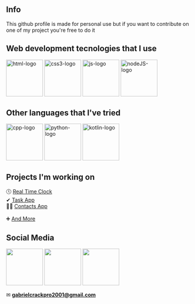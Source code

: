 <!-- Icons CDN -->
<link rel="stylesheet" href="https://use.fontawesome.com/releases/v5.15.1/css/all.css" integrity="sha384-vp86vTRFVJgpjF9jiIGPEEqYqlDwgyBgEF109VFjmqGmIY/Y4HV4d3Gp2irVfcrp" crossorigin="anonymous">

## Info

This github profile is made for personal use but if you want to contribute on one of my project you're free to do it

## Web development tecnologies that I use

<a href="#"><img src="https://cdn1.iconfinder.com/data/icons/logotypes/32/badge-html-5-512.png" alt="html-logo" height="100px" width="100px"></a>
<a href="#"><img src="https://maxcdn.icons8.com/Share/icon/Logos/css31600.png" alt="css3-logo" height="100px" width="100px"></a>
<a href="#"><img src="https://clipartsworld.com/images/javascript-icon-png.png" alt="js-logo" height="100px" width="100px"></a>
<a href="#"><img src="https://firebearstudio.com/blog/wp-content/uploads/2015/10/Node-e1443953851722.png" alt="nodeJS-logo" height="100px" width="100px"></a>

## Other languages that I've tried

<a href="#"><img src="https://sdtimes.com/wp-content/uploads/2018/03/cpppp.png" alt="cpp-logo" height="100px" width="100px"></a>
<a href="#"><img src="https://www.freepngimg.com/download/android/72537-icons-python-programming-computer-social-tutorial.png" alt="python-logo" height="100px" width="100px"></a>
<a href="#"><img src="https://download.logo.wine/logo/Kotlin_(programming_language)/Kotlin_(programming_language)-Logo.wine.png" alt="kotlin-logo" height="100px" width="100px"></a>

## Projects I'm working on

🕔 <a href="https://github.com/GabrielCrackPro/RealTime-Clock" target="blank">Real Time Clock</a>
<br>
✔ <a href="https://github.com/GabrielCrackPro/JS-Task-App-v2.0" target="blank">Task App</a>
<br>
🙍‍♂️ <a href="https://github.com/GabrielCrackPro/JS-Contacts-App" target="blank">Contacts App</a>
<br>
<br>
➕ <a href="https://github.com/GabrielCrackPro" target="blank">And More</a>

## Social Media

<a href="https://www.twitter.com/Gabrielcrackpro" target="blank"><img src ="https://bizzexpose.co.za/wp-content/uploads/2018/04/twitter.png" height="100px" width="100px"></a>
<a href="https://www.facebook.com/gabriel.vargasreyes.5" target="blank"><img src="https://upload.wikimedia.org/wikipedia/commons/thumb/f/fb/Facebook_icon_2013.svg/1200px-Facebook_icon_2013.svg.png" height="100px" width="100px"></a>
<a href="https://www.reddit.com/user/gabrielvr01" target="blank"><img src="https://external-preview.redd.it/iDdntscPf-nfWKqzHRGFmhVxZm4hZgaKe5oyFws-yzA.png?width=720&auto=webp&s=be9d031a2551b47bcd40ec45feec636d42a32127" height="100px" width="100px"></a>

✉ **gabrielcrackpro2001@gmail.com**
